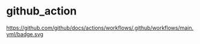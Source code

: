 # github_action
https://github.com/github/docs/actions/workflows/.github/workflows/main.yml/badge.svg
